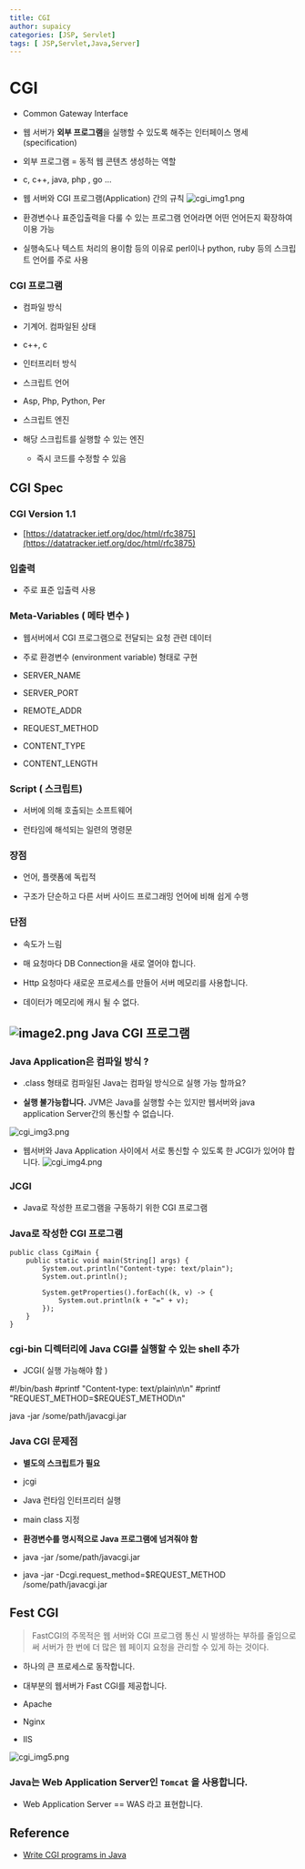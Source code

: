 ```yaml
---
title: CGI
author: supaicy
categories: [JSP, Servlet]
tags: [ JSP,Servlet,Java,Server]
---
```


CGI
===

* Common Gateway Interface

* 웹 서버가 **외부 프로그램**을 실행할 수 있도록 해주는 인터페이스 명세(specification)

* 외부 프로그램 = 동적 웹 콘텐츠 생성하는 역할

* c, c++, java, php , go …


* 웹 서버와 CGI 프로그램(Application) 간의 규칙
  ![cgi_img1.png](assets/img/src/cgi_img1.png)
* 환경변수나 표준입출력을 다룰 수 있는 프로그램 언어라면 어떤 언어든지 확장하여 이용 가능

* 실행속도나 텍스트 처리의 용이함 등의 이유로 perl이나 python, ruby 등의 스크립트 언어를 주로 사용

### CGI 프로그램

* 컴파일 방식

* 기계어. 컴파일된 상태

* c++, c


* 인터프리터 방식

* 스크립트 언어

* Asp, Php, Python, Per

* 스크립트 엔진

* 해당 스크립트를 실행할 수 있는 엔진

  * 즉시 코드를 수정할 수 있음

CGI Spec
--------

### CGI Version 1.1

* [https://datatracker.ietf.org/doc/html/rfc3875](https://datatracker.ietf.org/doc/html/rfc3875)

### 입출력

* 주로 표준 입출력 사용

### Meta-Variables ( 메타 변수 )

* 웹서버에서 CGI 프로그램으로 전달되는 요청 관련 데이터

* 주로 환경변수 (environment variable) 형태로 구현

* SERVER\_NAME

* SERVER\_PORT

* REMOTE\_ADDR

* REQUEST\_METHOD

* CONTENT\_TYPE

* CONTENT\_LENGTH

### Script ( 스크립트)

* 서버에 의해 호출되는 소프트웨어

* 런타임에 해석되는 일련의 명령문

### 장점

* 언어, 플랫폼에 독립적

* 구조가 단순하고 다른 서버 사이드 프로그래밍 언어에 비해 쉽게 수행

### 단점

* 속도가 느림

* 매 요청마다 DB Connection을 새로 열어야 합니다.


* Http 요청마다 새로운 프로세스를 만들어 서버 메모리를 사용합니다.

* 데이터가 메모리에 캐시 될 수 없다.

![image2.png](assets/img/src/cgi_img2.png)
Java CGI 프로그램
-------------

### Java Application은 컴파일 방식 ?

* .class 형태로 컴파일된 Java는 컴파일 방식으로 실행 가능 할까요?

* **실행 불가능합니다.** JVM은 Java를 실행할 수는 있지만 웹서버와 java application Server간의 통신할 수 없습니다.

![cgi_img3.png](assets/img/src/cgi_img3.png)

* 웹서버와 Java Application 사이에서 서로 통신할 수 있도록 한 JCGI가 있어야 합니다.
  ![cgi_img4.png](assets/img/src/cgi_img4.png)

### JCGI

* Java로 작성한 프로그램을 구동하기 위한 CGI 프로그램

### Java로 작성한 CGI 프로그램

    public class CgiMain {
        public static void main(String[] args) {
            System.out.println("Content-type: text/plain");
            System.out.println();
    
            System.getProperties().forEach((k, v) -> {
                System.out.println(k + "=" + v);
            });
        }
    }

### cgi-bin 디렉터리에 Java CGI를 실행할 수 있는 shell 추가

* JCGI( 실행 가능해야 함 )

#!/bin/bash
#printf "Content-type: text/plain\\n\\n"
#printf "REQUEST\_METHOD=$REQUEST\_METHOD\\n"

java -jar /some/path/javacgi.jar

### Java CGI 문제점

* **별도의 스크립트가 필요**

* jcgi

* Java 런타임 인터프리터 실행

* main class 지정


* **환경변수를 명시적으로 Java 프로그램에 넘겨줘야 함**

* java -jar /some/path/javacgi.jar

* java -jar -Dcgi.request\_method=$REQUEST\_METHOD /some/path/javacgi.jar

Fest CGI
--------

> FastCGI의 주목적은 웹 서버와 CGI 프로그램 통신 시 발생하는 부하를 줄임으로써 서버가 한 번에 더 많은 웹 페이지 요청을 관리할 수 있게 하는 것이다.

* 하나의 큰 프로세스로 동작합니다.

* 대부분의 웹서버가 Fast CGI를 제공합니다.

* Apache

* Nginx

* IIS

![cgi_img5.png](assets/img/src/cgi_img5.png)

### Java는 Web Application Server인 `Tomcat` 을 사용합니다.

* Web Application Server == WAS 라고 표현합니다.

Reference
---------

* [Write CGI programs in Java](https://www.infoworld.com/article/2076863/write-cgi-programs-in-java.html)
